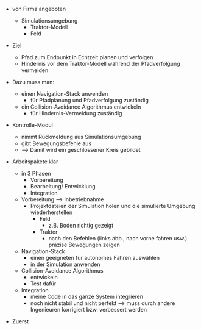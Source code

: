 - von Firma angeboten 
	- Simulationsumgebung 
		- Traktor-Modell 
		- Feld 
- Ziel 
	- Pfad zum Endpunkt in Echtzeit planen und verfolgen 
	- Hindernis vor dem Traktor-Modell während der Pfadverfolgung vermeiden 

- Dazu muss man: 
	- einen Navigation-Stack anwenden  
		- für Pfadplanung und Pfadverfolgung zuständig
	- ein Collision-Avoidance Algorithmus entwickeln
		- für Hindernis-Vermeidung zuständig 


- Kontrolle-Modul 
	- nimmt Rückmeldung aus Simulationsumgebung 
	- gibt Bewegungsbefehle aus 
	- --> Damit wird ein geschlossener Kreis gebildet 

- Arbeitspakete klar 
	- in 3 Phasen 
		- Vorbereitung 
		- Bearbeitung/ Entwicklung 
		- Integration 
	- Vorbereitung --> Inbetriebnahme 
		- Projektdateien der Simulation holen und die simulierte Umgebung wiederherstellen 
			- Feld 
				- z.B. Boden richtig gezeigt 
			- Traktor 
				- nach den Befehlen (links abb., nach vorne fahren usw.) präzise Bewegungen zeigen 
	- Navigation-Stack 
		- einen geeigneten für autonomes Fahren auswählen 
		- in der Simulation anwenden 
	- Collision-Avoidance Algorithmus 
		- entwickeln 
		- Test dafür 
	- Integration 
		- meine Code in das ganze System integrieren 
		- noch nicht stabil und nicht perfekt --> muss durch andere Ingenieuren korrigiert bzw. verbessert werden 

- Zuerst 




